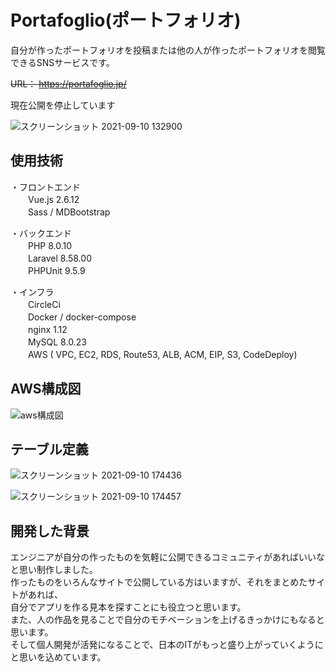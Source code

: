# Portafoglio(ポートフォリオ)
自分が作ったポートフォリオを投稿または他の人が作ったポートフォリオを閲覧できるSNSサービスです。

~~URL： https://portafoglio.jp/~~

現在公開を停止しています

![スクリーンショット 2021-09-10 132900](https://user-images.githubusercontent.com/53368968/132800451-775b3324-04f5-41a4-b6a4-a0358d8a31d3.png)

## 使用技術
・フロントエンド  
　　Vue.js 2.6.12  
　　Sass / MDBootstrap  

・バックエンド  
　　PHP 8.0.10  
　　Laravel 8.58.00  
　　PHPUnit 9.5.9  

・インフラ  
　　CircleCi  
　　Docker / docker-compose  
　　nginx 1.12  
　　MySQL 8.0.23  
　　AWS ( VPC, EC2, RDS, Route53, ALB, ACM, EIP, S3, CodeDeploy)
  
## AWS構成図
<img width="" alt="aws構成図" src="https://user-images.githubusercontent.com/53368968/132815910-9359b60a-79ab-4a2c-aedf-6ff551558cdd.png">

## テーブル定義
![スクリーンショット 2021-09-10 174436](https://user-images.githubusercontent.com/53368968/132826835-93a48451-ea66-4e77-91eb-c3db41c929bf.png)

![スクリーンショット 2021-09-10 174457](https://user-images.githubusercontent.com/53368968/132826875-e5485915-50c9-4c99-a945-893371a7a71f.png)

## 開発した背景
エンジニアが自分の作ったものを気軽に公開できるコミュニティがあればいいなと思い制作しました。  
作ったものをいろんなサイトで公開している方はいますが、それをまとめたサイトがあれば、  
自分でアプリを作る見本を探すことにも役立つと思います。  
また、人の作品を見ることで自分のモチベーションを上げるきっかけにもなると思います。  
そして個人開発が活発になることで、日本のITがもっと盛り上がっていくようにと思いを込めています。
